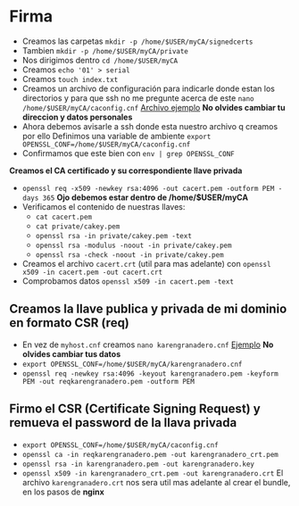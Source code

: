 # Firma

- Creamos las carpetas `mkdir -p /home/$USER/myCA/signedcerts`
- Tambien `mkdir -p /home/$USER/myCA/private`
- Nos dirigimos dentro `cd /home/$USER/myCA`
- Creamos `echo '01' > serial`
- Creamos `touch index.txt`
- Creamos un archivo de configuración para indicarle donde estan los directorios y para que ssh no me pregunte acerca de este `nano /home/$USER/myCA/caconfig.cnf` [Archivo ejemplo](./caconfig-cnf) **No olvides cambiar tu direccion y datos personales**
- Ahora debemos avisarle a ssh donde esta nuestro archivo q creamos por ello Definimos una variable de ambiente `export OPENSSL_CONF=/home/$USER/myCA/caconfig.cnf`
- Confirmamos que este bien con `env | grep OPENSSL_CONF`

**Creamos el CA certificado y su correspondiente llave privada**

- `openssl req -x509 -newkey rsa:4096 -out cacert.pem -outform PEM -days 365` **Ojo debemos estar dentro de /home/$USER/myCA**
- Verificamos el contenido de nuestras llaves:
  - `cat cacert.pem`
  - `cat private/cakey.pem`
  - `openssl rsa -in private/cakey.pem -text`
  - `openssl rsa -modulus -noout -in private/cakey.pem`
  - `openssl rsa -check -noout -in private/cakey.pem`
- Creamos el archivo `cacert.crt` (util para mas adelante) con `openssl x509 -in cacert.pem -out cacert.crt`
- Comprobamos datos `openssl x509 -in cacert.pem -text`

## Creamos la llave publica y privada de mi dominio en formato CSR (req)

- En vez de `myhost.cnf` creamos `nano karengranadero.cnf` [Ejemplo](./karengranadero-cnf) **No olvides cambiar tus datos**
- `export OPENSSL_CONF=/home/$USER/myCA/karengranadero.cnf`
- `openssl req -newkey rsa:4096 -keyout karengranadero.pem -keyform PEM -out reqkarengranadero.pem -outform PEM`

## Firmo el CSR (Certificate Signing Request) y remueva el password de la llava privada

- `export OPENSSL_CONF=/home/$USER/myCA/caconfig.cnf`
- `openssl ca -in reqkarengranadero.pem -out karengranadero_crt.pem`
- `openssl rsa -in karengranadero.pem -out karengranadero.key`
- `openssl x509 -in karengranadero_crt.pem -out karengranadero.crt` El archivo `karengranadero.crt` nos sera util mas adelante al crear el bundle, en los pasos de **nginx**
